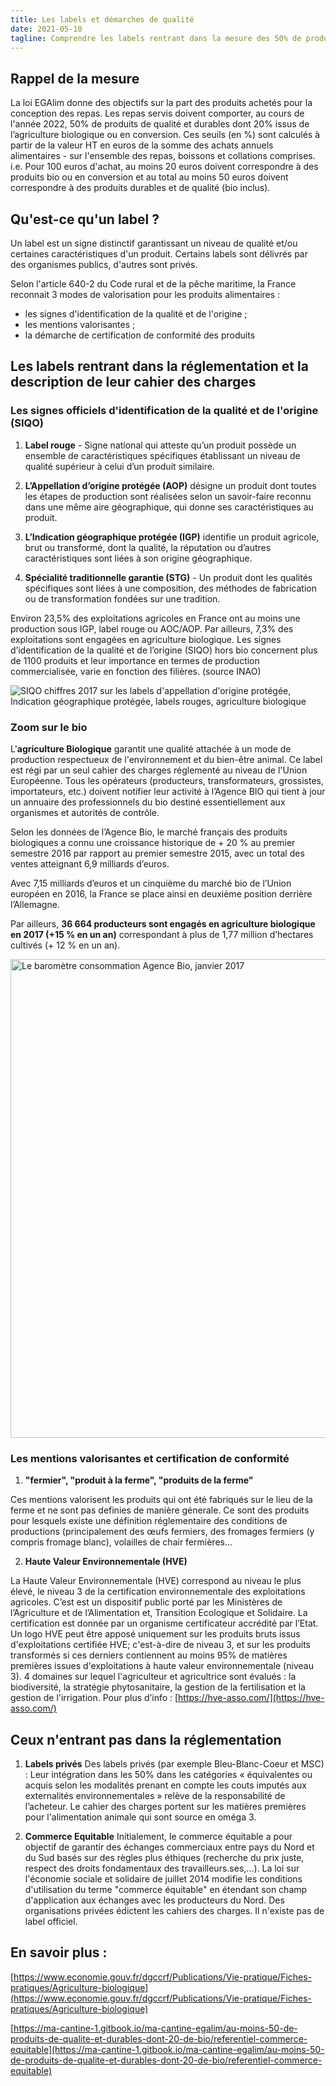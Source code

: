 ```yaml
---
title: Les labels et démarches de qualité
date: 2021-05-10
tagline: Comprendre les labels rentrant dans la mesure des 50% de produits de qualité et durable
---
```


## Rappel de la mesure

La loi EGAlim donne des objectifs sur la part des produits achetés pour la conception des repas. Les repas servis doivent comporter, au cours de l'année 2022, 50% de produits de qualité et durables dont 20% issus de l’agriculture biologique ou en conversion. Ces seuils (en %) sont calculés à partir de la valeur HT en euros de la somme des achats annuels alimentaires - sur l'ensemble des repas, boissons et collations comprises. i.e. Pour 100 euros d'achat, au moins 20 euros doivent correspondre à des produits bio ou en conversion et au total au moins 50 euros doivent correspondre à des produits durables et de qualité (bio inclus).

## Qu'est-ce qu'un label ?

Un label est un signe distinctif garantissant un niveau de qualité et/ou certaines caractéristiques d'un produit. Certains labels sont délivrés par des organismes publics, d'autres sont privés.

Selon l'article 640-2 du Code rural et de la pêche maritime, la France reconnait 3 modes de valorisation pour les produits alimentaires :

 - les signes d'identification de la qualité et de l'origine ;
 - les mentions valorisantes ;
 - la démarche de certification de conformité des produits

## Les labels rentrant dans la réglementation et la description de leur cahier des charges

### Les signes officiels d'identification de la qualité et de l'origine (SIQO)

1. __Label rouge__ - Signe national qui atteste qu’un produit possède un ensemble de caractéristiques spécifiques établissant un niveau de qualité supérieur à celui d’un produit similaire.

2. __L’Appellation d’origine protégée (AOP)__ désigne un produit dont toutes les étapes de production sont réalisées selon un savoir-faire reconnu dans une même aire géographique, qui donne ses caractéristiques au produit.

3. __L’Indication géographique protégée (IGP)__ identifie un produit agricole, brut ou transformé, dont la qualité, la réputation ou d’autres caractéristiques sont liées à son origine géographique.

4. __Spécialité traditionnelle garantie (STG)__ - Un produit dont les qualités spécifiques sont liées à une composition, des méthodes de fabrication ou de transformation fondées sur une tradition.

Environ 23,5% des exploitations agricoles en France ont au moins une production sous IGP, label rouge ou AOC/AOP. Par ailleurs, 7,3% des exploitations sont engagées en agriculture biologique.
Les signes d’identification de la qualité et de l’origine (SIQO) hors bio concernent plus de 1100 produits et leur importance en termes de production commercialisée, varie en fonction des filières. (source INAO)

![SIQO chiffres 2017 sur les labels d'appellation d'origine protégée, Indication géographique protégée, labels rouges, agriculture biologique](https://user-images.githubusercontent.com/36134318/117655282-255d9480-b197-11eb-8d4d-6c97a0ace43a.jpeg)


### Zoom sur le bio

L'__agriculture Biologique__ garantit une qualité attachée à un mode de production respectueux de l'environnement et du bien-être animal. Ce label est régi par un seul cahier des charges réglementé au niveau de l'Union Européenne.
Tous les opérateurs (producteurs, transformateurs, grossistes, importateurs, etc.) doivent notifier leur activité à l’Agence BIO qui tient à jour un annuaire des professionnels du bio destiné essentiellement aux organismes et autorités de contrôle.

Selon les données de l’Agence Bio, le marché français des produits biologiques a connu une croissance historique de + 20 % au premier semestre 2016 par rapport au premier semestre 2015, avec un total des ventes atteignant 6,9 milliards d’euros.

Avec 7,15 milliards d’euros et un cinquième du marché bio de l’Union européen en 2016, la France se place ainsi en deuxième position derrière l’Allemagne.

Par ailleurs, __36 664 producteurs sont engagés en agriculture biologique en 2017 (+15 % en un an)__ correspondant à plus de 1,77 million d’hectares cultivés (+ 12 % en un an).

<img width="766" alt="Le baromètre consommation Agence Bio, janvier 2017" src="https://user-images.githubusercontent.com/36134318/117656238-66a27400-b198-11eb-839b-41064326e587.png">


### Les mentions valorisantes et certification de conformité

1. __"fermier", "produit à la ferme", "produits de la ferme"__

Ces mentions valorisent les produits qui ont été fabriqués sur le lieu de la ferme et ne sont pas definies de manière génerale. Ce sont des produits pour lesquels existe une définition réglementaire des conditions de productions (principalement des œufs fermiers, des fromages fermiers (y compris fromage blanc), volailles de chair fermières...

2. __Haute Valeur Environnementale (HVE)__

La Haute Valeur Environnementale (HVE) correspond au niveau le plus élevé, le niveau 3 de la certification environnementale des exploitations agricoles. C’est est un dispositif public porté par les Ministères de l’Agriculture et de l’Alimentation et, Transition Ecologique et Solidaire. La certification est donnée par un organisme certificateur accrédité par l’Etat. Un logo HVE peut être apposé uniquement sur les produits bruts issus d'exploitations certifiée HVE; c'est-à-dire de niveau 3, et sur les produits transformés si ces derniers contiennent au moins 95% de matières premières issues d'exploitations à haute valeur environnementale (niveau 3). 4 domaines sur lequel l'agriculteur et agricultrice sont évalués : la biodiversité, la stratégie phytosanitaire, la gestion de la fertilisation et la gestion de l'irrigation. Pour plus d’info : [https://hve-asso.com/](https://hve-asso.com/)


## Ceux n'entrant pas dans la réglementation

1. __Labels privés__
Des labels privés (par exemple Bleu-Blanc-Coeur et MSC) : Leur intégration dans les 50% dans les catégories « équivalentes ou acquis selon les modalités prenant en compte les couts imputés aux externalités environnementales » relève de la responsabilité de l’acheteur. Le cahier des charges portent sur les matières premières pour l'alimentation animale qui sont source en oméga 3.

2. __Commerce Equitable__
Initialement, le commerce équitable a pour objectif de garantir des échanges commerciaux entre pays du Nord et du Sud basés sur des règles plus éthiques (recherche du prix juste, respect des droits fondamentaux des travailleurs.ses,...).
La loi sur l'économie sociale et solidaire de juillet 2014 modifie les conditions d'utilisation du terme "commerce équitable" en étendant son champ d'application aux échanges avec les producteurs du Nord.
Des organisations privées édictent les cahiers des charges. Il n'existe pas de label officiel.

## En savoir plus :

[https://www.economie.gouv.fr/dgccrf/Publications/Vie-pratique/Fiches-pratiques/Agriculture-biologique](https://www.economie.gouv.fr/dgccrf/Publications/Vie-pratique/Fiches-pratiques/Agriculture-biologique)

[https://ma-cantine-1.gitbook.io/ma-cantine-egalim/au-moins-50-de-produits-de-qualite-et-durables-dont-20-de-bio/referentiel-commerce-equitable](https://ma-cantine-1.gitbook.io/ma-cantine-egalim/au-moins-50-de-produits-de-qualite-et-durables-dont-20-de-bio/referentiel-commerce-equitable)
